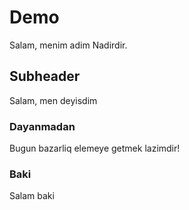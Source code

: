 # Demo

Salam, menim adim Nadirdir.

## Subheader

Salam, men deyisdim

### Dayanmadan

Bugun bazarliq elemeye getmek lazimdir!

### Baki


Salam baki